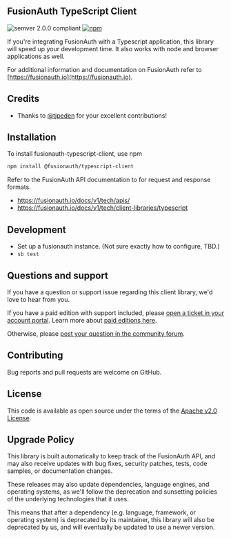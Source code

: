 ## FusionAuth TypeScript Client 
![semver 2.0.0 compliant](http://img.shields.io/badge/semver-2.0.0-brightgreen.svg?style=flat-square) [![npm](https://img.shields.io/npm/v/@fusionauth/typescript-client?style=flat-square)](https://www.npmjs.com/package/@fusionauth/typescript-client)

If you're integrating FusionAuth with a Typescript application, this library will speed up your development time. It also works with node and browser applications as well.

For additional information and documentation on FusionAuth refer to [https://fusionauth.io](https://fusionauth.io).

## Credits
* Thanks to [@tjpeden](https://github.com/tjpeden) for your excellent contributions!

## Installation
To install fusionauth-typescript-client, use npm

```bash
npm install @fusionauth/typescript-client
```

Refer to the FusionAuth API documentation to for request and response formats. 
* https://fusionauth.io/docs/v1/tech/apis/
* https://fusionauth.io/docs/v1/tech/client-libraries/typescript

## Development

* Set up a fusionauth instance. (Not sure exactly how to configure, TBD.)
* `sb test`

## Questions and support

If you have a question or support issue regarding this client library, we'd love to hear from you.

If you have a paid edition with support included, please [open a ticket in your account portal](https://account.fusionauth.io/account/support/). Learn more about [paid editions here](https://fusionauth.io/pricing).

Otherwise, please [post your question in the community forum](https://fusionauth.io/community/forum/).

## Contributing

Bug reports and pull requests are welcome on GitHub.

## License

This code is available as open source under the terms of the [Apache v2.0 License](https://opensource.org/licenses/Apache-2.0).


## Upgrade Policy

This library is built automatically to keep track of the FusionAuth API, and may also receive updates with bug fixes, security patches, tests, code samples, or documentation changes.

These releases may also update dependencies, language engines, and operating systems, as we\'ll follow the deprecation and sunsetting policies of the underlying technologies that it uses.

This means that after a dependency (e.g. language, framework, or operating system) is deprecated by its maintainer, this library will also be deprecated by us, and will eventually be updated to use a newer version.
